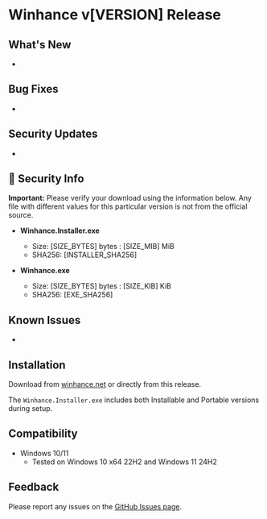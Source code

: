 # Winhance v[VERSION] Release

## What's New
<!-- List new features and improvements -->
- 

## Bug Fixes
<!-- List fixed issues -->
- 

## Security Updates
<!-- List security improvements -->
- 

## 🔐 Security Info

**Important:** Please verify your download using the information below. Any file with different values for this particular version is not from the official source.

- **Winhance.Installer.exe**
  - Size: [SIZE_BYTES] bytes : [SIZE_MIB] MiB  
  - SHA256: [INSTALLER_SHA256]  

- **Winhance.exe**
  - Size: [SIZE_BYTES] bytes : [SIZE_KIB] KiB  
  - SHA256: [EXE_SHA256]  

## Known Issues
<!-- List known issues -->
- 

## Installation
Download from [winhance.net](https://winhance.net) or directly from this release.

The `Winhance.Installer.exe` includes both Installable and Portable versions during setup.

## Compatibility
- Windows 10/11
  - Tested on Windows 10 x64 22H2 and Windows 11 24H2

## Feedback
Please report any issues on the [GitHub Issues page](https://github.com/memstechtips/Winhance/issues).
